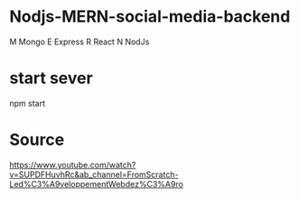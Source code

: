 # Nodjs-MERN-social-media-backend
M Mongo
E Express
R React
N NodJs




# start sever

npm start



# Source

https://www.youtube.com/watch?v=SUPDFHuvhRc&ab_channel=FromScratch-Led%C3%A9veloppementWebdez%C3%A9ro